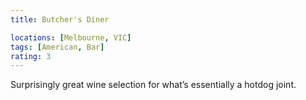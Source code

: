 ```yaml
---
title: Butcher's Diner

locations: [Melbourne, VIC]
tags: [American, Bar]
rating: 3
---
```


Surprisingly great wine selection for what’s essentially a hotdog joint. 